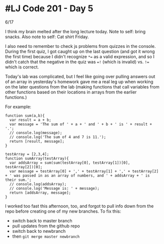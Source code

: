 # #LJ Code 201 - Day 5
6/17

I think my brain melted after the long lecture today. Note to self: bring snacks. Also note to self: Cat shirt Friday.

I also need to remember to check js problems from quizzes in the console. During the first quiz, I got caught up on the last question (and got it wrong the first time) because I didn't recognize ```*=``` as a valid expression, and so I didn't catch that the negative in the quiz was ```=!``` (which is invalid) vs. ```!=``` which is correct.

Today's lab was complicated, but I feel like going over pulling answers out of an array in yesterday's homework gave me a real leg up when working on the later questions from the lab (making functions that call variables from other functions based on their locations in arrays from the earlier functions.)

For example:

```
function sum(a,b){
  var result = a + b;
  var message = 'The sum of ' + a + ' and ' + b + ' is ' + result + '.';
  // console.log(message);
  // console.log('The sum of 4 and 7 is 11.');
  return [result, message];
}

testArray = [2,3,4];
function sumArray(testArray){
  var addsArray = sum(sum(testArray[0], testArray[1])[0], testArray[2])[0];
  var message = testArray[0] + ',' + testArray[1] + ',' + testArray[2] + ' was passed in as an array of numbers, and ' + addsArray + ' is their sum.';
  // console.log(addsArray);
  // console.log('Message is: ' + message);
  return [addsArray, message];
}
```

I worked too fast this afternoon, too, and forgot to pull info down from the repo before creating one of my new branches. To fix this: 

* switch back to master branch
* pull updates from the github repo
* switch back to newbranch
* then ```git merge master newbranch```

